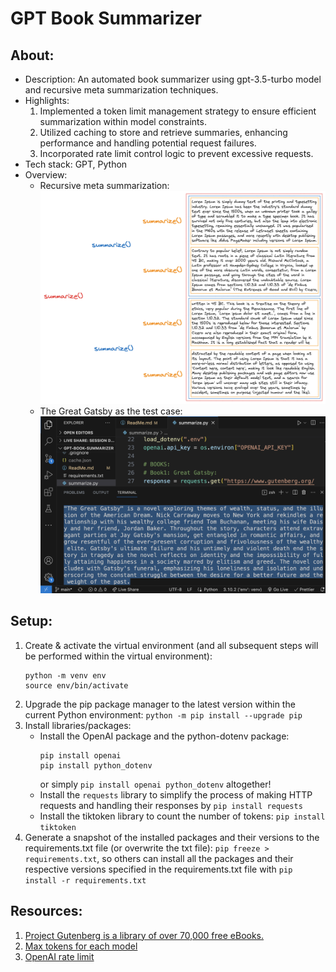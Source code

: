 # GPT Book Summarizer

## About:

- Description: An automated book summarizer using gpt-3.5-turbo model and recursive meta summarization techniques.
- Highlights:
  1. Implemented a token limit management strategy to ensure efficient summarization within model constraints.
  2. Utilized caching to store and retrieve summaries, enhancing performance and handling potential request failures.
  3. Incorporated rate limit control logic to prevent excessive requests.
- Tech stack: GPT, Python
- Overview:
  - Recursive meta summarization:
    ![recursive meta summarization](/images/tree-structure.png)
  - The Great Gatsby as the test case:
    ![test case](/images/GPT-Book-Summarizer_overview.png)

## Setup:

1. Create & activate the virtual environment (and all subsequent steps will be performed within the virtual environment):
   ```
   python -m venv env
   source env/bin/activate
   ```
2. Upgrade the pip package manager to the latest version within the current Python environment: `python -m pip install --upgrade pip`
3. Install libraries/packages:
   - Install the OpenAI package and the python-dotenv package:
     ```
     pip install openai
     pip install python_dotenv
     ```
     or simply `pip install openai python_dotenv` altogether!
   - Install the `requests` library to simplify the process of making HTTP requests and handling their responses by `pip install requests`
   - Install the tiktoken library to count the number of tokens: `pip install tiktoken`
4. Generate a snapshot of the installed packages and their versions to the requirements.txt file (or overwrite the txt file): `pip freeze > requirements.txt`, so others can install all the packages and their respective versions specified in the requirements.txt file with `pip install -r requirements.txt`

## Resources:

1. [Project Gutenberg is a library of over 70,000 free eBooks.](https://www.gutenberg.org/)
2. [Max tokens for each model](https://platform.openai.com/docs/models/continuous-model-upgrades)
3. [OpenAI rate limit](https://platform.openai.com/docs/guides/rate-limits/overview)

